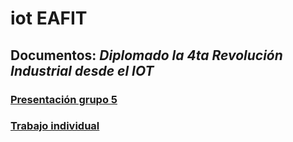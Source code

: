 # iot EAFIT

## Documentos:  _Diplomado la 4ta Revolución Industrial desde el IOT_

### [Presentación  grupo 5](https://docs.google.com/presentation/d/1geMULK5O2crgv6BH5CHugufuD0QZpKz-/edit#slide=id.p1)

### [Trabajo individual](https://drive.google.com/file/d/1SJ0UPd88SjKxjWUYyLFMt2kAtFkcYKIO/view?usp=sharing)
